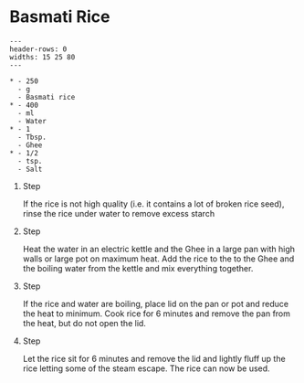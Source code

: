 # Basmati Rice

```{list-table}
---
header-rows: 0
widths: 15 25 80
---

* - 250
  - g
  - Basmati rice
* - 400
  - ml
  - Water
* - 1
  - Tbsp.
  - Ghee
* - 1/2
  - tsp.
  - Salt
```

1. Step

    If the rice is not high quality (i.e. it contains a lot of broken rice seed), rinse the rice under water to remove excess starch

1. Step

    Heat the water in an electric kettle and the Ghee in a large pan with high walls or large pot on maximum heat.
    Add the rice to the to the Ghee and the boiling water from the kettle and mix everything together.

1. Step

    If the rice and water are boiling, place lid on the pan or pot and reduce the heat to minimum.
    Cook rice for 6 minutes and remove the pan from the heat, but do not open the lid.

1. Step

    Let the rice sit for 6 minutes and remove the lid and lightly fluff up the rice letting some of the steam escape.
    The rice can now be used.
